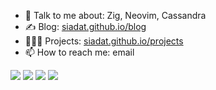 - 💬 Talk to me about: Zig, Neovim, Cassandra
- ✍️ Blog: [siadat.github.io/blog](https://siadat.github.io/blog/index.html)
- 👨🏻‍💻 Projects: [siadat.github.io/projects](https://siadat.github.io/projects)
- 📫 How to reach me: email

<a href="http://siadat.github.io/projects"><img src="https://i.imgur.com/E6SPSNUs.png"></a>
<a href="http://siadat.github.io/projects"><img src="https://i.imgur.com/mbQbFcTs.png"></a>
<a href="http://siadat.github.io/projects"><img src="https://i.imgur.com/aH9DNnus.png"></a>
<a href="http://siadat.github.io/projects"><img src="https://i.imgur.com/qPocT9is.png"></a>

<!--
<a href="http://siadat.github.io/projects"><img src="https://i.imgur.com/xCZvnJys.png"></a>
<a href="http://siadat.github.io/projects"><img src="https://i.imgur.com/D9T3Bo7s.png"></a>
<a href="http://siadat.github.io/projects"><img src="https://i.imgur.com/03uyuwas.png"></a>
<a href="http://siadat.github.io/projects"><img src="https://i.imgur.com/jVyzyE9s.png"></a>
-->
